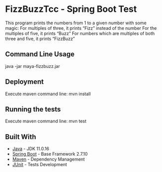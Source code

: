 # FizzBuzzTcc - Spring Boot Test

This program prints the numbers from 1 to a given number with some magic:
For multiples of three, it prints “Fizz” instead of the number
For the multiples of five, it prints “Buzz”
For numbers which are multiples of both three and five, it prints “FizzBuzz”

## Command Line Usage

java -jar maya-fizzbuzz.jar

## Deployment

Execute maven command line: mvn install

## Running the tests

Execute maven command line: mvn test

## Built With
* [Java](https://www.oracle.com/java/technologies/downloads/#java11) - JDK 11.0.16
* [Spring Boot](https://spring.io/blog/2019/04/04/spring-boot-2-1-4-released) - Base Framework 2.7.10 
* [Maven](https://maven.apache.org/) - Dependency Management
* [JUnit](https://junit.org/junit4/) - Tests Development
